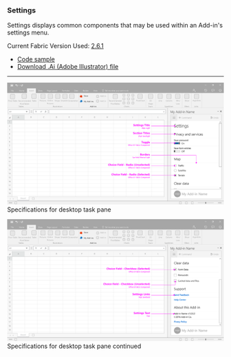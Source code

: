 ### Settings

Settings displays common components that may be used within an Add-in's settings menu.

Current Fabric Version Used: [2.6.1](https://github.com/OfficeDev/office-ui-fabric-core/releases/tag/2.6.1)

* [Code sample](https://github.com/OfficeDev/Office-Add-in-UX-Design-Patterns-Code/tree/master/templates/settings)
* [Download .Ai (Adobe Illustrator) file](https://github.com/OfficeDev/Office-Add-in-UX-Design-Patterns/blob/master/Patterns/Source%20Files/Settings.ai?raw=true)

***

![Settings - Specifications for desktop task pane](../assets/markdown-images/Settings_Desktop_Task_Pane_Callouts.png)
Specifications for desktop task pane 

![Settings - Specifications for desktop task pane](../assets/markdown-images/Settings_Desktop_Task_Pane_Callouts_2.png)
Specifications for desktop task pane continued






